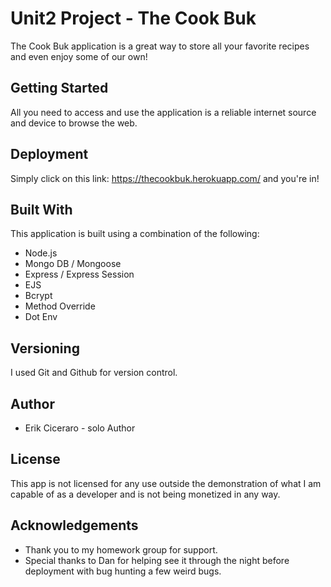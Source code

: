 # Unit2 Project - The Cook Buk

The Cook Buk application is a great way to store all your favorite recipes and even enjoy some of our own!


## Getting Started

All you need to access and use the application is a reliable internet source and device to browse the web.


## Deployment

Simply click on this link: https://thecookbuk.herokuapp.com/ and you're in!


## Built With

This application is built using a combination of the following:

  * Node.js
  * Mongo DB / Mongoose
  * Express / Express Session
  * EJS
  * Bcrypt
  * Method Override
  * Dot Env


## Versioning

I used Git and Github for version control.


## Author

  * Erik Ciceraro - solo Author


## License

This app is not licensed for any use outside the demonstration of what I am capable of as a developer and is not being monetized in any way.


## Acknowledgements

  * Thank you to my homework group for support.
  * Special thanks to Dan for helping see it through the night before deployment with bug hunting a few weird bugs.  
